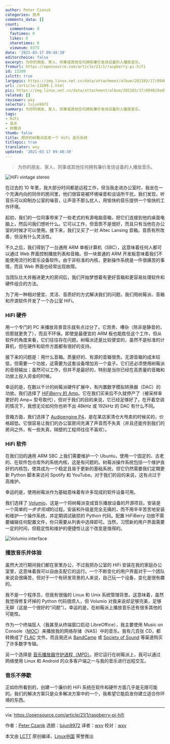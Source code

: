 ```yaml
---
author: Peter Czanik
categories: 技术
comments_data: []
count:
  commentnum: 0
  favtimes: 0
  likes: 0
  sharetimes: 0
  viewnum: 8375
date: '2021-03-17 09:48:30'
editorchoice: false
excerpt: 为你的朋友、家人、同事或其他任何拥有廉价发烧设备的人播放音乐。
fromurl: https://opensource.com/article/21/1/raspberry-pi-hifi
id: 13209
islctt: true
largepic: https://img.linux.net.cn/data/attachment/album/202103/17/094819ad5vzy0kqwvlxeee.jpg
url: /article-13209-1.html
pic: https://img.linux.net.cn/data/attachment/album/202103/17/094819ad5vzy0kqwvlxeee.jpg.thumb.jpg
related: []
reviewer: wxy
selector: lujun9972
summary: 为你的朋友、家人、同事或其他任何拥有廉价发烧设备的人播放音乐。
tags:
- HiFi
- 音乐
- 树莓派
thumb: false
title: 把你的树莓派变成一个 HiFi 音乐系统
titlepic: true
translator: wxy
updated: '2021-03-17 09:48:30'
---
```



> 
> 为你的朋友、家人、同事或其他任何拥有廉价发烧设备的人播放音乐。
> 
> 
> 


![](/data/attachment/album/202103/17/094819ad5vzy0kqwvlxeee.jpg "HiFi vintage stereo")


在过去的 10 年里，我大部分时间都是远程工作，但当我走进办公室时，我坐在一个充满内向的同伴的房间里，他们很容易被环境噪音和谈话所干扰。我们发现，听音乐可以抑制办公室的噪音，让声音不那么扰人，用愉快的音乐提供一个愉快的工作环境。


起初，我们的一位同事带来了一些老式的有源电脑音箱，把它们连接到他的桌面电脑上，然后问我们想听什么。它可以工作，但音质不是很好，而且只有当他在办公室的时候才可以使用。接下来，我们又买了一对 Altec Lansing 音箱。音质有所改善，但没有什么灵活性。


不久之后，我们得到了一台通用 ARM 单板计算机（SBC），这意味着任何人都可以通过 Web 界面控制播放列表和音箱。但一块普通的 ARM 开发板意味着我们不能使用流行的音乐设备软件。由于非标准的内核，更新操作系统是一件很痛苦的事情，而且 Web 界面也经常出现故障。


当团队壮大并搬进更大的房间后，我们开始梦想着有更好音箱和更容易处理软件和硬件组合的方法。


为了用一种相对便宜、灵活、音质好的方式解决我们的问题，我们用树莓派、音箱和开源软件开发了一个办公室 HiFi。


### HiFi 硬件


用一个专门的 PC 来播放背景音乐就有点过分了。它昂贵、嘈杂（除非是静音的，但那就更贵了），而且不环保。即使是最便宜的 ARM 板也能胜任这个工作，但从软件的角度来看，它们往往存在问题。树莓派还是比较便宜的，虽然不是标准的计算机，但在硬件和软件方面都有很好的支持。


接下来的问题是：用什么音箱。质量好的、有源的音箱很贵。无源音箱的成本较低，但需要一个功放，这需要为这套设备增加另一个盒子。它们还必须使用树莓派的音频输出；虽然可以工作，但并不是最好的，特别是当你已经在高质量的音箱和功放上投入资金的时候。


幸运的是，在数以千计的树莓派硬件扩展中，有内置数字模拟转换器（DAC）的功放。我们选择了 [HiFiBerry 的 Amp](https://www.hifiberry.com/products/amp/)。它在我们买来后不久就停产了（被采样率更好的 Amp+ 型号取代），但对于我们的目的来说，它已经足够好了。在开着空调的情况下，我想无论如何你也听不出 48kHz 或 192kHz 的 DAC 有什么不同。


音箱方面，我们选择了 [Audioengine P4](https://audioengineusa.com/shop/passivespeakers/p4-passive-speakers/)，是在某店家清仓大甩卖的时候买的，价格超低。它很容易让我们的办公室房间充满了声音而不失真（并且还能传到我们的房间之外，有一些失真，隔壁的工程师往往不喜欢）。


### HiFi 软件


在我们旧的通用 ARM SBC 上我们需要维护一个 Ubuntu，使用一个固定的、古老的、在软件包仓库外的系统内核，这是有问题的。树莓派操作系统包括一个维护良好的内核包，使其成为一个稳定且易于更新的基础系统，但它仍然需要我们定期更新 Python 脚本来访问 Spotify 和 YouTube。对于我们的目的来说，这有点过于高维护。


幸运的是，使用树莓派作为基础意味着有许多现成的软件设备可用。


我们选择了 [Volumio](https://volumio.org/)，这是一个将树莓派变成音乐播放设备的开源项目。安装是一个简单的*一步步完成*的过程。安装和升级是完全无痛的，而不用辛辛苦苦地安装和维护一个操作系统，并定期调试破损的 Python 代码。配置 HiFiBerry 功放不需要编辑任何配置文件，你只需要从列表中选择即可。当然，习惯新的用户界面需要一定的时间，但稳定性和维护的便捷性让这个改变是值得的。


![Volumio interface](/data/attachment/album/202103/17/094833whzzzqvl29zzz9qv.png "Volumio interface")


### 播放音乐并体验


虽然大流行期间我们都在家里办公，不过我把办公室的 HiFi 安装在我的家庭办公室里，这意味着我可以自由支配它的运行。一个不断变化的用户界面对于一个团队来说会很痛苦，但对于一个有研发背景的人来说，自己玩一个设备，变化是很有趣的。


我不是一个程序员，但我有很强的 Linux 和 Unix 系统管理背景。这意味着，虽然我觉得修复坏掉的 Python 代码很烦人，但 Volumio 对我来说却足够完美，足够无聊（这是一个很好的“问题”）。幸运的是，在树莓派上播放音乐还有很多其他的可能性。


作为一个终端狂人（我甚至从终端窗口启动 LibreOffice），我主要使用 Music on Console（[MOC](https://en.wikipedia.org/wiki/Music_on_Console)）来播放我的网络存储（NAS）中的音乐。我有几百张 CD，都转换成了 [FLAC](https://xiph.org/flac/) 文件。而且我还从 [BandCamp](https://bandcamp.com/) 或 [Society of Sound](https://realworldrecords.com/news/society-of-sound-statement/) 等渠道购买了许多数字专辑。


另一个选择是 [音乐播放器守护进程（MPD）](https://www.musicpd.org/)。把它运行在树莓派上，我可以通过网络使用 Linux 和 Android 的众多客户端之一与我的音乐进行远程交互。


### 音乐不停歇


正如你所看到的，创建一个廉价的 HiFi 系统在软件和硬件方面几乎是无限可能的。我们的解决方案只是众多解决方案中的一个，我希望它能启发你建立适合你环境的东西。




---


via: <https://opensource.com/article/21/1/raspberry-pi-hifi>


作者：[Peter Czanik](https://opensource.com/users/czanik) 选题：[lujun9972](https://github.com/lujun9972) 译者：[wxy](https://github.com/wxy) 校对：[wxy](https://github.com/wxy)


本文由 [LCTT](https://github.com/LCTT/TranslateProject) 原创编译，[Linux中国](https://linux.cn/) 荣誉推出